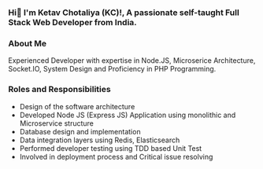 ### Hi👋 I'm Ketav Chotaliya (KC)!, A passionate self-taught Full Stack Web Developer from India.


### About Me

Experienced Developer with expertise in Node.JS, Microserice Architecture, Socket.IO, System Design and Proficiency in PHP Programming.

### Roles and Responsibilities
* Design of the software architecture
* Developed Node JS (Express JS) Application using monolithic and Microservice structure
* Database design and implementation
* Data integration layers using Redis, Elasticsearch
* Performed developer testing using TDD based Unit Test
* Involved in deployment process and Critical issue resolving
